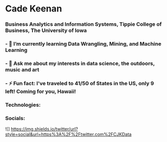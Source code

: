 # Cade Keenan 
### Business Analytics and Information Systems, Tippie College of Business, The University of Iowa
### - 🔭 I’m currently learning Data Wrangling, Mining, and Machine Learning
### - 💬 Ask me about my interests in data science, the outdoors, music and art
### - ⚡ Fun fact: I've traveled to 41/50 of States in the US, only 9 left! Coming for you, Hawaii!
### Technologies: 
### Socials: 

![] https://img.shields.io/twitter/url?style=social&url=https%3A%2F%2Ftwitter.com%2FCJKData
<!--
**cadekeenan/cadekeenan** is a ✨ _special_ ✨ repository because its `README.md` (this file) appears on your GitHub profile.


-->
